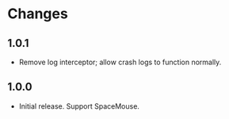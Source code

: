 # Changes

## 1.0.1

- Remove log interceptor; allow crash logs to function normally.

## 1.0.0

- Initial release. Support SpaceMouse.
